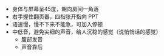 - 身体与屏幕呈45度，朝向房间一角落
- 右手握住翻页器，四指张开指向 PPT
- 语速慢，慢不下来不能急，可加入停顿
- 中低音，避免尖细的声音，给人沉稳的感觉（说悄悄话的感觉）
	- 腹部发音
	- 声音靠后
